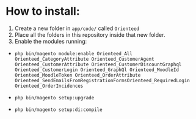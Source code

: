 # How to install:
1. Create a new folder in `app/code/` called `Orienteed`
2. Place all the folders in this repository inside that new folder.
3. Enable the modules running:
  - `php bin/magento module:enable Orienteed_All Orienteed_CategoryAttribute Orienteed_CustomerAgent Orienteed_CustomerAttribute Orienteed_CustomerDiscountGraphql Orienteed_CustomerLogin Orienteed_GraphQl Orienteed_MoodleId Orienteed_MoodleToken Orienteed_OrderAttribute Orienteed_SendEmailsFromRegistrationFormsOrienteed_RequiredLogin Orienteed_OrderIncidences`
  
  - `php bin/magento setup:upgrade`
  - `php bin/magento setup:di:compile`